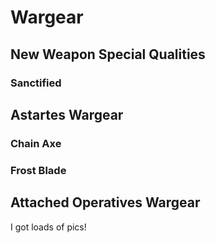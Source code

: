 # Wargear

## New Weapon Special Qualities

### Sanctified

## Astartes Wargear

### Chain Axe

### Frost Blade

## Attached Operatives Wargear
I got loads of pics!


